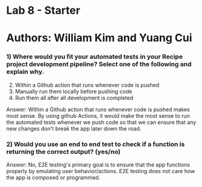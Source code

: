 # Lab 8 - Starter

# Authors: William Kim and Yuang Cui

### 1) Where would you fit your automated tests in your Recipe project development pipeline? Select one of the following and explain why.

2.  Within a Github action that runs whenever code is pushed 
3.  Manually run them locally before pushing code
4.  Run them all after all development is completed

Answer: 
Within a Github action that runs whenever code is pushed makes most sense. By using github Actions, it would make the most sense to run the automated tests whenever we push code so that we can ensure that any new changes don't break the app later down the road.


### 2) Would you use an end to end test to check if a function is returning the correct output? (yes/no)
Answer: 
No, E2E testing's primary goal is to ensure that the app functions properly by emulating user behavior/actions. 
E2E testing does not care how the app is composed or programmed. 

